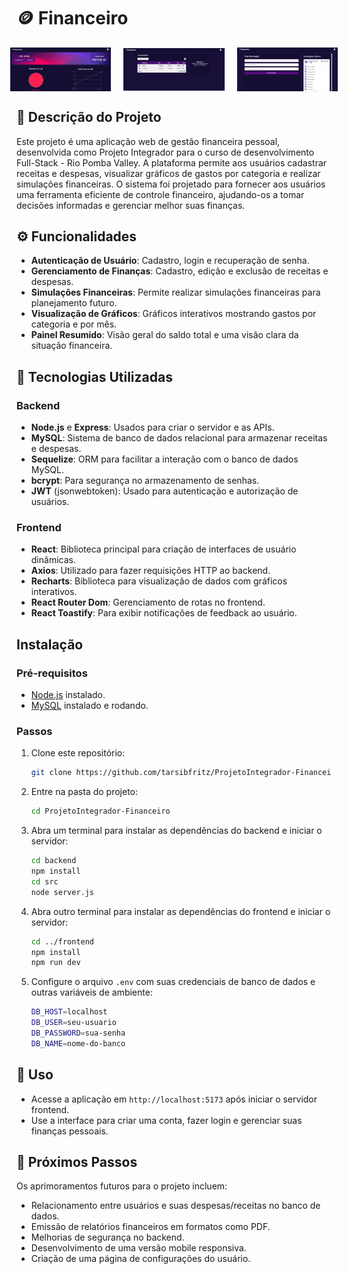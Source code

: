 # 🪙 Financeiro

<div style="display: flex; justify-content: center; align-items: center; gap: 20px;">
  <img src="./frontend/src/assets/screenshot-home.png" alt="Imagem da página inicial do site" width="32%" />
  <img src="./frontend/src/assets/screenshot-launches.png" alt="Imagem da página de lançamentos das despesas e receitas" width="32%" />
  <img src="./frontend/src/assets/screenshot-simulation.png" alt="Imagem da página de simulação financeira" width="32%" />
</div>

## 📌 Descrição do Projeto

Este projeto é uma aplicação web de gestão financeira pessoal, desenvolvida como Projeto Integrador para o curso de desenvolvimento Full-Stack - Rio Pomba Valley. A plataforma permite aos usuários cadastrar receitas e despesas, visualizar gráficos de gastos por categoria e realizar simulações financeiras. O sistema foi projetado para fornecer aos usuários uma ferramenta eficiente de controle financeiro, ajudando-os a tomar decisões informadas e gerenciar melhor suas finanças.

## ⚙️ Funcionalidades

- **Autenticação de Usuário**: Cadastro, login e recuperação de senha.
- **Gerenciamento de Finanças**: Cadastro, edição e exclusão de receitas e despesas.
- **Simulações Financeiras**: Permite realizar simulações financeiras para planejamento futuro.
- **Visualização de Gráficos**: Gráficos interativos mostrando gastos por categoria e por mês.
- **Painel Resumido**: Visão geral do saldo total e uma visão clara da situação financeira.

## 🔎 Tecnologias Utilizadas

### Backend

- **Node.js** e **Express**: Usados para criar o servidor e as APIs.
- **MySQL**: Sistema de banco de dados relacional para armazenar receitas e despesas.
- **Sequelize**: ORM para facilitar a interação com o banco de dados MySQL.
- **bcrypt**: Para segurança no armazenamento de senhas.
- **JWT** (jsonwebtoken): Usado para autenticação e autorização de usuários.

### Frontend

- **React**: Biblioteca principal para criação de interfaces de usuário dinâmicas.
- **Axios**: Utilizado para fazer requisições HTTP ao backend.
- **Recharts**: Biblioteca para visualização de dados com gráficos interativos.
- **React Router Dom**: Gerenciamento de rotas no frontend.
- **React Toastify**: Para exibir notificações de feedback ao usuário.

##  Instalação

### Pré-requisitos

- [Node.js](https://nodejs.org/) instalado.
- [MySQL](https://www.mysql.com/) instalado e rodando.

### Passos

1. Clone este repositório:
    ```bash
    git clone https://github.com/tarsibfritz/ProjetoIntegrador-Financeiro.git
    ```

2. Entre na pasta do projeto:
    ```bash
    cd ProjetoIntegrador-Financeiro
    ```

3. Abra um terminal para instalar as dependências do backend e iniciar o servidor:
    ```bash
    cd backend
    npm install
    cd src
    node server.js
    ```

4. Abra outro terminal para instalar as dependências do frontend e iniciar o servidor:
    ```bash
    cd ../frontend
    npm install
    npm run dev
    ```

5. Configure o arquivo `.env` com suas credenciais de banco de dados e outras variáveis de ambiente:
    ```bash
    DB_HOST=localhost
    DB_USER=seu-usuario
    DB_PASSWORD=sua-senha
    DB_NAME=nome-do-banco
    ```

## 💾 Uso

- Acesse a aplicação em `http://localhost:5173` após iniciar o servidor frontend.
- Use a interface para criar uma conta, fazer login e gerenciar suas finanças pessoais.

## 🔮 Próximos Passos

Os aprimoramentos futuros para o projeto incluem:
- Relacionamento entre usuários e suas despesas/receitas no banco de dados.
- Emissão de relatórios financeiros em formatos como PDF.
- Melhorias de segurança no backend.
- Desenvolvimento de uma versão mobile responsiva.
- Criação de uma página de configurações do usuário.

